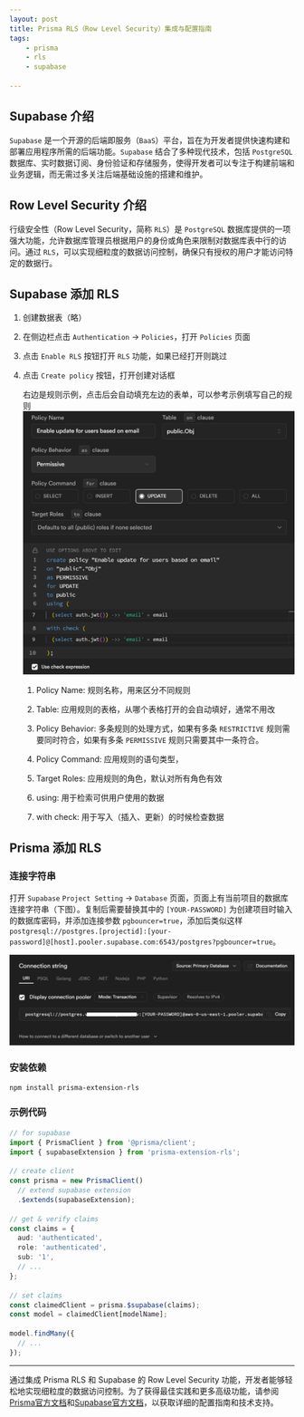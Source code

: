 ```yaml
---
layout: post
title: Prisma RLS（Row Level Security）集成与配置指南
tags:
    - prisma
    - rls
    - supabase

---
```


## Supabase 介绍

`Supabase` 是一个开源的后端即服务（`BaaS`）平台，旨在为开发者提供快速构建和部署应用程序所需的后端功能。`Supabase` 结合了多种现代技术，包括 `PostgreSQL` 数据库、实时数据订阅、身份验证和存储服务，使得开发者可以专注于构建前端和业务逻辑，而无需过多关注后端基础设施的搭建和维护。

## Row Level Security 介绍

行级安全性（Row Level Security，简称 `RLS`）是 `PostgreSQL` 数据库提供的一项强大功能，允许数据库管理员根据用户的身份或角色来限制对数据库表中行的访问。通过 `RLS`，可以实现细粒度的数据访问控制，确保只有授权的用户才能访问特定的数据行。

## Supabase 添加 RLS

1. 创建数据表（略）

2. 在侧边栏点击 `Authentication` -> `Policies`，打开 `Policies` 页面

3. 点击 `Enable RLS` 按钮打开 `RLS` 功能，如果已经打开则跳过

4. 点击 `Create policy` 按钮，打开创建对话框
   
   右边是规则示例，点击后会自动填充左边的表单，可以参考示例填写自己的规则
   ![supabase create rls](/assets/images/supabase_create_rls.png)
   
   1. Policy Name: 规则名称，用来区分不同规则
   
   2. Table: 应用规则的表格，从哪个表格打开的会自动填好，通常不用改
   
   3. Policy Behavior: 多条规则的处理方式，如果有多条 `RESTRICTIVE` 规则需要同时符合，如果有多条 `PERMISSIVE` 规则只需要其中一条符合。
   
   4. Policy Command: 应用规则的语句类型，
   
   5. Target Roles: 应用规则的角色，默认对所有角色有效
   
   6. using: 用于检索可供用户使用的数据
   
   7. with check: 用于写入（插入、更新）的时候检查数据

## Prisma 添加 RLS

### 连接字符串

打开 `Supabase` `Project Setting` -> `Database` 页面，页面上有当前项目的数据库连接字符串（下图）。复制后需要替换其中的 `[YOUR-PASSWORD]` 为创建项目时输入的数据库密码，并添加连接参数 `pgbouncer=true`，添加后类似这样 `postgresql://postgres.[projectid]:[your-password]@[host].pooler.supabase.com:6543/postgres?pgbouncer=true`。

![supabase connection string.png](/assets/images/supabase_connection_string.png)

### 安装依赖

```shell
npm install prisma-extension-rls
```

### 示例代码

```typescript
// for supabase
import { PrismaClient } from '@prisma/client';
import { supabaseExtension } from 'prisma-extension-rls';

// create client
const prisma = new PrismaClient()
  // extend supabase extension
  .$extends(supabaseExtension);

// get & verify claims
const claims = {
  aud: 'authenticated',
  role: 'authenticated',
  sub: '1',
  // ...
};

// set claims
const claimedClient = prisma.$supabase(claims);
const model = claimedClient[modelName];

model.findMany({
  // ...
});
```

----

通过集成 Prisma RLS 和 Supabase 的 Row Level Security 功能，开发者能够轻松地实现细粒度的数据访问控制。为了获得最佳实践和更多高级功能，请参阅[Prisma官方文档](https://www.prisma.io/docs)和[Supabase官方文档](https://supabase.io/docs)，以获取详细的配置指南和技术支持。

